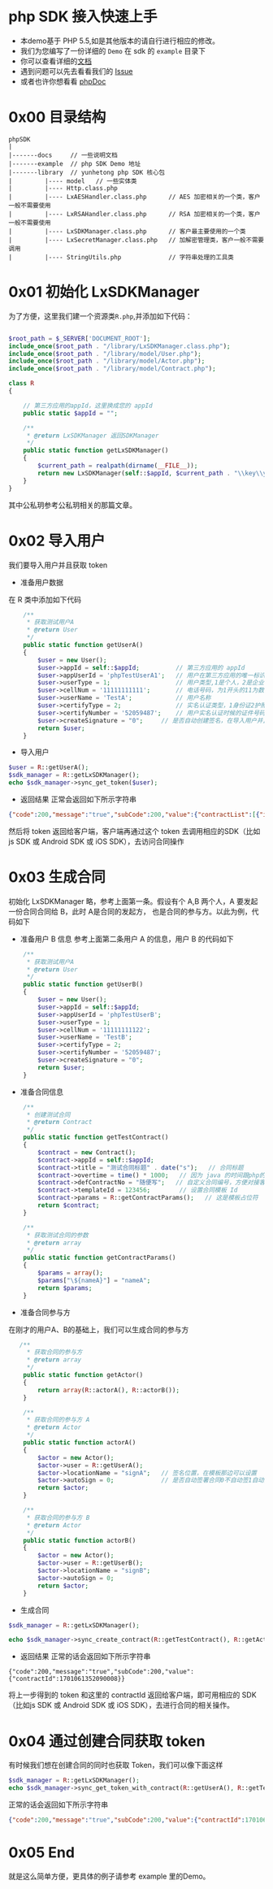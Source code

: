 # php SDK 接入快速上手

- 本demo基于 PHP 5.5,如是其他版本的请自行进行相应的修改。
- 我们为您编写了一份详细的 ```Demo``` 在 sdk 的 ```example``` 目录下
- 你可以查看详细的[文档](https://github.com/lvxunDev/yunhetong-php-sdk/wiki)
- 遇到问题可以先去看看我们的 [Issue](https://github.com/lvxunDev/yunhetong-php-sdk/issues)
- 或者也许你想看看 [phpDoc](https://lvxundev.github.io/yunhetong-php-sdk/phpDoc/phpDoc.html)

# 0x00 目录结构

```
phpSDK
|
|-------docs     // 一些说明文档
|-------example  // php SDK Demo 地址
|-------library  // yunhetong php SDK 核心包
|         |---- model   // 一些实体类
|         |---- Http.class.php
|         |---- LxAESHandler.class.php      // AES 加密相关的一个类，客户一般不需要使用
|         |---- LxRSAHandler.class.php      // RSA 加密相关的一个类，客户一般不需要使用
|         |---- LxSDKManager.class.php      // 客户最主要使用的一个类
|         |---- LxSecretManager.class.php   // 加解密管理类，客户一般不需要调用
|         |---- StringUtils.php             // 字符串处理的工具类
```

# 0x01 初始化 LxSDKManager

为了方便，这里我们建一个资源类```R.php```,并添加如下代码：

```php

$root_path = $_SERVER['DOCUMENT_ROOT'];
include_once($root_path . "/library/LxSDKManager.class.php");
include_once($root_path . "/library/model/User.php");
include_once($root_path . "/library/model/Actor.php");
include_once($root_path . "/library/model/Contract.php");

class R
{

    // 第三方应用的appId，这里换成您的 appId
    public static $appId = "";

    /**
     * @return LxSDKManager 返回SDKManager
     */
    public static function getLxSDKManager()
    {
        $current_path = realpath(dirname(__FILE__));
        return new LxSDKManager(self::$appId, $current_path . "\\key\\yhtSK.pem", $current_path . "\\key\\rsa_private_key_pkcs8.pem");
    }
}
```
其中公私玥参考公私玥相关的那篇文章。


# 0x02 导入用户
我们要导入用户并且获取 token
- 准备用户数据

在 R 类中添加如下代码

```php
    /**
     * 获取测试用户A
     * @return User
     */
    public static function getUserA()
    {
        $user = new User();
        $user->appId = self::$appId;          // 第三方应用的 appId
        $user->appUserId = 'phpTestUserA1';   // 用户在第三方应用的唯一标识
        $user->userType = 1;                  // 用户类型,1是个人，2是企业
        $user->cellNum = '11111111111';       // 电话号码，为1开头的11为数字
        $user->userName = 'TestA';            // 用户名称
        $user->certifyType = 2;               // 实名认证类型，1身份证2护照3军官证4营业执照5组织机构代码证
        $user->certifyNumber = '52059487';    // 用户实名认证时候的证件号码，可以是对应的身份证、营业执照、组织机构代码证或者其他证件号码，原则上不能大于 30 个字符
        $user->createSignature = "0";     // 是否自动创建签名，在导入用户并且当值为 1 时，会为导入的用户自动创建签名，0的话就不会，这个值只在用户第一次导入时有效
        return $user;
    }
```

- 导入用户

```php
$user = R::getUserA();
$sdk_manager = R::getLxSDKManager();
echo $sdk_manager->sync_get_token($user);
```

- 返回结果
正常会返回如下所示字符串

```json
{"code":200,"message":"true","subCode":200,"value":{"contractList":[{"id":1701061349385004,"status":"签署中","title":"测试合同标题40"},{"id":1701031046255028,"status":"签署中","title":"测试合同标题25"}],"token":"TGT-31356-4FZDJcQR3yK4IiaWIafnxQY0QAIoAI0SP6jja0VFY65PJ1S2W4-cas01.example.org"}}
```

然后将 token 返回给客户端，客户端再通过这个 token 去调用相应的SDK（比如js SDK 或 Android SDK 或 iOS SDK），去访问合同操作

# 0x03 生成合同
初始化 LxSDKManager 略，参考上面第一条。假设有个 A,B 两个人，A 要发起一份合同合同给 B，此时 A是合同的发起方， 也是合同的参与方。以此为例，代码如下
- 准备用户 B 信息
参考上面第二条用户 A 的信息，用户 B 的代码如下

```php
    /**
     * 获取测试用户A
     * @return User
     */
    public static function getUserB()
    {
        $user = new User();
        $user->appId = self::$appId;
        $user->appUserId = 'phpTestUserB';
        $user->userType = 1;
        $user->cellNum = '11111111122';
        $user->userName = 'TestB';
        $user->certifyType = 2;
        $user->certifyNumber = '52059487';
        $user->createSignature = "0";
        return $user;
    }
```

- 准备合同信息

```php
    /**
     * 创建测试合同
     * @return Contract
     */
    public static function getTestContract()
    {
        $contract = new Contract();
        $contract->appId = self::$appId;
        $contract->title = "测试合同标题" . date("s");   // 合同标题
        $contract->overtime = time() * 1000;   // 因为 java 的时间跟php的时间不大一样，所以这里 *1000
        $contract->defContractNo = "随便写";   // 自定义合同编号，方便对接客户对合同进行管理，可以随便写
        $contract->templateId = 123456;        // 设置合同模板 Id
        $contract->params = R::getContractParams();   // 这是模板占位符
        return $contract;
    }

    /**
     * 获取测试合同的参数
     * @return array
     */
    public static function getContractParams()
    {
        $params = array();
        $params["\${nameA}"] = "nameA";
        return $params;
    }
```
- 准备合同参与方

在刚才的用户A、B的基础上，我们可以生成合同的参与方

```php
   /**
     * 获取合同的参与方
     * @return array
     */
    public static function getActor()
    {
        return array(R::actorA(), R::actorB());
    }

    /**
     * 获取合同的参与方 A
     * @return Actor
     */
    public static function actorA()
    {
        $actor = new Actor();
        $actor->user = R::getUserA();
        $actor->locationName = "signA";   // 签名位置，在模板那边可以设置
        $actor->autoSign = 0;             // 是否自动签署合同0不自动签1自动签署
        return $actor;
    }

    /**
     * 获取合同的参与方 B
     * @return Actor
     */
    public static function actorB()
    {
        $actor = new Actor();
        $actor->user = R::getUserB();
        $actor->locationName = "signB";
        $actor->autoSign = 0;
        return $actor;
    }
```

- 生成合同

```php
$sdk_manager = R::getLxSDKManager();

echo $sdk_manager->sync_create_contract(R::getTestContract(), R::getActor());
```

- 返回结果
正常的话会返回如下所示字符串

```
{"code":200,"message":"true","subCode":200,"value":{"contractId":1701061352090008}}
```
将上一步得到的 token 和这里的 contractId 返回给客户端，即可用相应的 SDK（比如js SDK 或 Android SDK 或 iOS SDK），去进行合同的相关操作。

# 0x04 通过创建合同获取 token
有时候我们想在创建合同的同时也获取 Token，我们可以像下面这样
```php
$sdk_manager = R::getLxSDKManager();
echo $sdk_manager->sync_get_token_with_contract(R::getUserA(), R::getTestContract(), R::getActor());
```

正常的话会返回如下所示字符串
```json
{"code":200,"message":"true","subCode":200,"value":{"contractId":1701061349385004,"token":"TGT-31353-vpnotTbYFJ5wXoTUDzjSD9eVqZfzx9RZIsUhqGcEL5kjRcS6V6-cas01.example.org"}}

```


# 0x05 End
就是这么简单方便，更具体的例子请参考 example 里的Demo。






